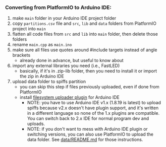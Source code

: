 ### Converting from PlatformIO to Arduino IDE:
1. make `main` folder in your Arduino IDE project folder
1. copy `partitions.csv` file and `src`, `lib` and `data` folders from PlatformIO project into `main`
1. flatten all code files from `src` and `lib` into `main` folder, then delete those folders
1. rename `main.cpp` as `main.ino`
1. make sure all files use quotes around #include targets instead of angle brackets 
    * already done in advance, but useful to know about
1. import any external libraries you need (i.e., FastLED)
    * basically, if it's in .zip-lib folder, then you need to install it or import the zip in Arduino IDE
1. upload data folder to spiffs partition
    * you can skip this step if files previously uploaded, even if done from PlatformIO
    * install [filesystem uploader plugin](https://randomnerdtutorials.com/install-esp32-filesystem-uploader-arduino-ide/) for Arduino IDE
      * NOTE: you have to use Arduino IDE v1.x (1.8.19 is latest) to upload spiffs because v2.x doesn't have plugin support, and it's written in a different language so none of the 1.x plugins are compatible. You can switch back to 2.x IDE for normal program dev and uploads. 
      * NOTE: if you don't want to mess with Arduino IDE plugin or switching versions, you can also use PlatformIO to upload the data folder. See [data/README.md](../data/README.md) for those instructions.